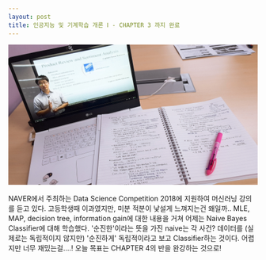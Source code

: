```yaml
---
layout: post
title: 인공지능 및 기계학습 개론 Ⅰ - CHAPTER 3 까지 완료
---
```


![_config.yml](/images/machine_learning.jpeg)

NAVER에서 주최하는 Data Science Competition 2018에 지원하여 머신러닝 강의를 듣고 있다. 
고등학생때 이과였지만, 미분 적분이 낯설게 느껴지는건 왜일까..
MLE, MAP, decision tree, information gain에 대한 내용을 거쳐 
어제는 Naive Bayes Classifier에 대해 학습했다. 
'순진한'이라는 뜻을 가진 naive는 각 사건? 데이터를 (실제로는 독립적이지 않지만) '순진하게' 독립적이라고 보고 Classifier하는 것이다. 
어렵지만 너무 재밌는걸....! 오늘 목표는 CHAPTER 4의 반을 완강하는 것으로! 

